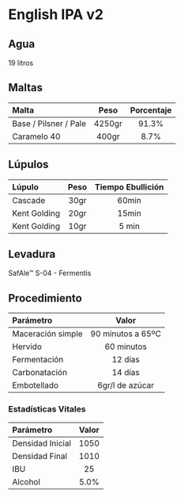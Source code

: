 # English IPA v2

## Agua

19 litros

## Maltas

| Malta | Peso | Porcentaje |
| :--- | :---: | :---: |
| Base / Pilsner / Pale | 4250gr | 91.3% |
| Caramelo 40 | 400gr | 8.7% |

## Lúpulos

| Lúpulo | Peso | Tiempo Ebullición |
| :--- | :---: | :---: |
| Cascade | 30gr | 60min |
| Kent Golding | 20gr | 15min |
| Kent Golding | 10gr | 5 min |

## Levadura

SafAle™ S-04 - Fermentis

## Procedimiento

| Parámetro | Valor |
| :--- | :---: |
| Maceración simple | 90 minutos a 65ºC |
| Hervido | 60 minutos |
| Fermentación | 12 días |
| Carbonatación | 14 días |
| Embotellado | 6gr/l de azúcar |

### Estadísticas Vitales

| Parámetro | Valor |
| :--- | :---: |
| Densidad Inicial | 1050 |
| Densidad Final | 1010 |
| IBU | 25 |
| Alcohol | 5.0% |

